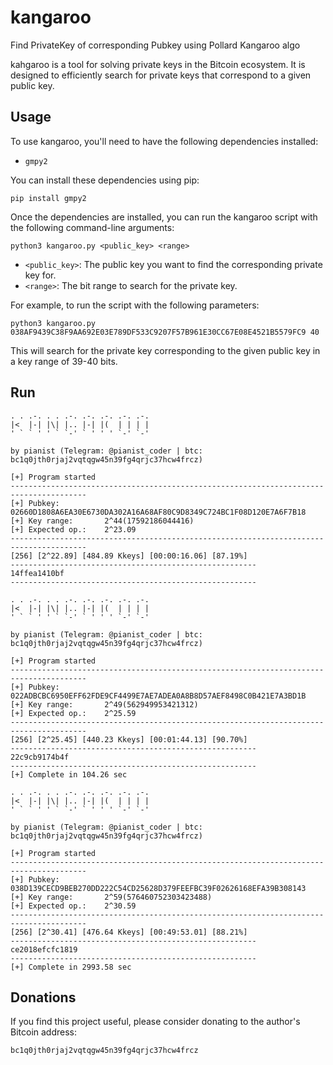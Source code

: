 # kangaroo
Find PrivateKey of corresponding Pubkey using Pollard Kangaroo algo

kahgaroo is a tool for solving private keys in the Bitcoin ecosystem. It is designed to efficiently search for private keys that correspond to a given public key.

## Usage

To use kangaroo, you'll need to have the following dependencies installed:

- `gmpy2`

You can install these dependencies using pip:

```
pip install gmpy2
```

Once the dependencies are installed, you can run the kangaroo script with the following command-line arguments:

```
python3 kangaroo.py <public_key> <range>
```

- `<public_key>`: The public key you want to find the corresponding private key for.
- `<range>`: The bit range to search for the private key.

For example, to run the script with the following parameters:

```
python3 kangaroo.py 038AF9439C38F9AA692E03E789DF533C9207F57B961E30CC67E08E4521B5579FC9 40
```

This will search for the private key corresponding to the given public key in a key range of 39-40 bits.

## Run
```
. . .-. . . .-. .-. .-. .-. .-.
|<  |-| |\| |.. |-| |(  | | | |
' ` ` ' ' ` `-' ` ' ' ' `-' `-'

by pianist (Telegram: @pianist_coder | btc: bc1q0jth0rjaj2vqtqgw45n39fg4qrjc37hcw4frcz)

[+] Program started
---------------------------------------------------------------------------------------
[+] Pubkey:          02660D1808A6EA30E6730DA302A16A68AF80C9D8349C724BC1F08D120E7A6F7B18
[+] Key range:       2^44(17592186044416)
[+] Expected op.:    2^23.09
---------------------------------------------------------------------------------------
[256] [2^22.89] [484.89 Kkeys] [00:00:16.06] [87.19%]
-------------------------------------------------------
14ffea1410bf
-------------------------------------------------------

. . .-. . . .-. .-. .-. .-. .-.
|<  |-| |\| |.. |-| |(  | | | |
' ` ` ' ' ` `-' ` ' ' ' `-' `-'

by pianist (Telegram: @pianist_coder | btc: bc1q0jth0rjaj2vqtqgw45n39fg4qrjc37hcw4frcz)

[+] Program started
---------------------------------------------------------------------------------------
[+] Pubkey:          022ADBCBC6950EFF62FDE9CF4499E7AE7ADEA0A8B8D57AEF8498C0B421E7A3BD1B
[+] Key range:       2^49(562949953421312)
[+] Expected op.:    2^25.59
---------------------------------------------------------------------------------------
[256] [2^25.45] [440.23 Kkeys] [00:01:44.13] [90.70%]
-------------------------------------------------------
22c9cb9174b4f
-------------------------------------------------------
[+] Complete in 104.26 sec

. . .-. . . .-. .-. .-. .-. .-.
|<  |-| |\| |.. |-| |(  | | | |
' ` ` ' ' ` `-' ` ' ' ' `-' `-'

by pianist (Telegram: @pianist_coder | btc: bc1q0jth0rjaj2vqtqgw45n39fg4qrjc37hcw4frcz)

[+] Program started
---------------------------------------------------------------------------------------
[+] Pubkey:          038D139CECD9BEB270DD222C54CD25628D379FEEFBC39F02626168EFA39B308143
[+] Key range:       2^59(576460752303423488)
[+] Expected op.:    2^30.59
---------------------------------------------------------------------------------------
[256] [2^30.41] [476.64 Kkeys] [00:49:53.01] [88.21%]
-------------------------------------------------------
ce2018efcfc1819
-------------------------------------------------------
[+] Complete in 2993.58 sec
```

## Donations
If you find this project useful, please consider donating to the author's Bitcoin address:

`bc1q0jth0rjaj2vqtqgw45n39fg4qrjc37hcw4frcz`
